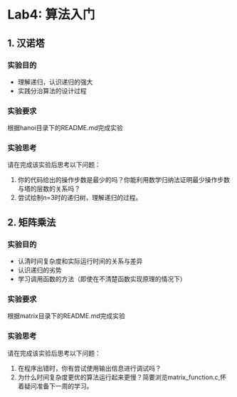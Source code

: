 # Lab4: 算法入门

## 1. 汉诺塔

### 实验目的

- 理解递归，认识递归的强大
- 实践分治算法的设计过程

### 实验要求

根据hanoi目录下的README.md完成实验

### 实验思考

请在完成该实验后思考以下问题：

1. 你的代码给出的操作步数是最少的吗？你能利用数学归纳法证明最少操作步数与塔的层数的关系吗？
2. 尝试绘制n=3时的递归树，理解递归的过程。

## 2. 矩阵乘法

### 实验目的

- 认清时间复杂度和实际运行时间的关系与差异
- 认识递归的劣势
- 学习调用函数的方法（即使在不清楚函数实现原理的情况下）

### 实验要求

根据matrix目录下的README.md完成实验

### 实验思考

请在完成该实验后思考以下问题：

1. 在程序出错时，你有尝试使用输出信息进行调试吗？
2. 为什么时间复杂度更优的算法运行起来更慢？简要浏览matrix_function.c,怀着疑问准备下一周的学习。
